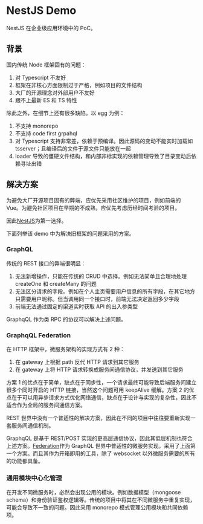 # NestJS Demo

NestJS 在企业级应用环境中的 PoC。

## 背景

国内传统 Node 框架固有的问题：

1. 对 Typescript 不友好
2. 框架在非核心方面限制过于严格，例如项目的文件结构
3. 大厂的开源理念对外部用户不友好
4. 跟不上最新 ES 和 TS 特性

除此之外，在细节上还有很多缺陷。以 egg 为例：

1. 不支持 monorepo
2. 不支持 code first grpahql
3. 对 Typescript 支持非常差，依赖于预编译。因此源码的变动不能实时加载如 tsserver；且编译后的文件于源文件只能放在一起
4. loader 导致的僵硬文件结构，和内部非标实现的依赖管理导致了目录变动后依赖寻址出错

## 解决方案

为避免大厂开源项目固有的弊端，应优先采用社区维护的项目，例如前端的 Vue。为避免社区项目在早期的不成熟，应优先考虑历经时间考验的项目。

因此[NestJS][nest]为第一选择。

下面列举该 demo 中为解决旧框架的问题采用的方案。

### GraphQL

传统的 REST 接口的弊端很明显：

1. 无法新增操作，只能在传统的 CRUD 中选择。例如无法简单且合理地处理 createOne 和 createMany 的问题
2. 无法区分请求的字段。例如在个人主页需要用户信息的所有字段，在其它地方只需要用户昵称。但当调用同一个接口时，前端无法决定返回多少字段
3. 前端无法通过固定的渠道实时获取 API 的出入参类型

GraphqQL 作为类 RPC 的协议可以解决上述问题。

### GraphqQL Federation

在 HTTP 框架中，微服务架构的实现方式有 2 种：

1. 在 gateway 上根据 path 反代 HTTP 请求到其它服务
2. 在 gateway 上将 HTTP 请求转换成服务间通信协议，并发送到其它服务

方案 1 的优点在于简单，缺点在于同步性，一个请求最终可能导致后端服务间建立很多个同时开启的 HTTP 链接，当然这个问题可用 keepAlive 缓解。方案 2 的优点在于可以用异步请求方式优化网络通信，缺点在于设计与实现的复杂性，因此不适合作为全局的服务间通信方案。

REST 世界中没有一个普适性的解决方案，因此在不同的项目中往往要重新实现一套服务间通信机制。

GraphqQL 是基于 REST/POST 实现的更高层通信协议，因此其低层机制也符合上述方案。[Federation][federation]作为 GraphQL 世界中普适性的微服务实现，采用了上面第一个方案。而且其作为开箱即用的工具，除了 websocket 以外微服务需要的所有的功能都具备。

### 通用模块中心化管理

在开发不同微服务时，必然会出现公用的模块。例如数据模型（mongoose schema）和身份验证鉴权逻辑等。传统的项目中将其在不同微服务中重复实现，可能会导致不一致的问题。因此采用 monorepo 模式管理公用模块和共同依赖项。

[nest]: https://docs.nestjs.com/
[federation]: https://www.apollographql.com/docs/federation/
